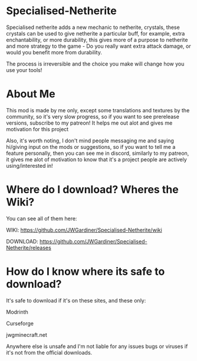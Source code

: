 # Specialised-Netherite

Specialised netherite adds a new mechanic to netherite, crystals, these crystals can be used to give netherite a particular buff, for example, extra enchantability, or more durability, this gives more of a purpose to netherite and more strategy to the game - Do you really want extra attack damage, or would you benefit more from durability.

The process is irreversible and the choice you make will change how you use your tools!

# About Me

This mod is made by me only, except some translations and textures by the community, so it's very slow progress, so if you want to see prerelease versions, subscribe to my patreon! It helps me out alot and gives me motivation for this project

Also, it's worth noting, I don't mind people messaging me and saying hi/giving input on the mods or suggestions, so if you want to tell me a feature personally, then you can see me in discord, similarly to my patreon, it gives me alot of motivation to know that it's a project people are actively using/interested in!

# Where do I download? Wheres the Wiki?

You can see all of them here:

WIKI: https://github.com/JWGardiner/Specialised-Netherite/wiki

DOWNLOAD: https://github.com/JWGardiner/Specialised-Netherite/releases

# How do I know where its safe to download?

It's safe to download if it's on these sites, and these only:

Modrinth

Curseforge

jwgminecraft.net

Anywhere else is unsafe and I'm not liable for any issues bugs or viruses if it's not from the official downloads.
